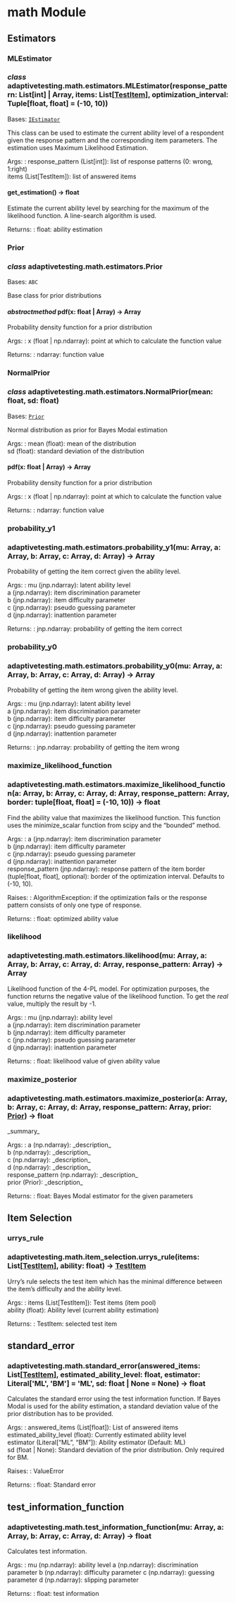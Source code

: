 # math Module

## Estimators

### MLEstimator

### *class* adaptivetesting.math.estimators.MLEstimator(response_pattern: List[int] | Array, items: List[[TestItem](adaptivetesting.models.md#adaptivetesting.models.TestItem)], optimization_interval: Tuple[float, float] = (-10, 10))

Bases: [`IEstimator`](adaptivetesting.services.md#adaptivetesting.services.IEstimator)

This class can be used to estimate the current ability level
of a respondent given the response pattern and the corresponding
item parameters.
The estimation uses Maximum Likelihood Estimation.

Args:
: response_pattern (List[int]): list of response patterns (0: wrong, 1:right)
  <br/>
  items (List[TestItem]): list of answered items

#### get_estimation() → float

Estimate the current ability level by searching
for the maximum of the likelihood function.
A line-search algorithm is used.

Returns:
: float: ability estimation

### Prior

### *class* adaptivetesting.math.estimators.Prior

Bases: `ABC`

Base class for prior distributions

#### *abstractmethod* pdf(x: float | Array) → Array

Probability density function for a prior distribution

Args:
: x (float | np.ndarray): point at which to calculate the function value

Returns:
: ndarray: function value

### NormalPrior

### *class* adaptivetesting.math.estimators.NormalPrior(mean: float, sd: float)

Bases: [`Prior`](#adaptivetesting.math.estimators.Prior)

Normal distribution as prior for Bayes Modal estimation

Args:
: mean (float): mean of the distribution
  <br/>
  sd (float): standard deviation of the distribution

#### pdf(x: float | Array) → Array

Probability density function for a prior distribution

Args:
: x (float | np.ndarray): point at which to calculate the function value

Returns:
: ndarray: function value

### probability_y1

### adaptivetesting.math.estimators.probability_y1(mu: Array, a: Array, b: Array, c: Array, d: Array) → Array

Probability of getting the item correct given the ability level.

Args:
: mu (jnp.ndarray): latent ability level
  <br/>
  a (jnp.ndarray): item discrimination parameter
  <br/>
  b (jnp.ndarray): item difficulty parameter
  <br/>
  c (jnp.ndarray): pseudo guessing parameter
  <br/>
  d (jnp.ndarray): inattention parameter

Returns:
: jnp.ndarray: probability of getting the item correct

### probability_y0

### adaptivetesting.math.estimators.probability_y0(mu: Array, a: Array, b: Array, c: Array, d: Array) → Array

Probability of getting the item wrong given the ability level.

Args:
: mu (jnp.ndarray): latent ability level
  <br/>
  a (jnp.ndarray): item discrimination parameter
  <br/>
  b (jnp.ndarray): item difficulty parameter
  <br/>
  c (jnp.ndarray): pseudo guessing parameter
  <br/>
  d (jnp.ndarray): inattention parameter

Returns:
: jnp.ndarray: probability of getting the item wrong

### maximize_likelihood_function

### adaptivetesting.math.estimators.maximize_likelihood_function(a: Array, b: Array, c: Array, d: Array, response_pattern: Array, border: tuple[float, float] = (-10, 10)) → float

Find the ability value that maximizes the likelihood function.
This function uses the minimize_scalar function from scipy and the “bounded” method.

Args:
: a (jnp.ndarray): item discrimination parameter
  <br/>
  b (jnp.ndarray): item difficulty parameter
  <br/>
  c (jnp.ndarray): pseudo guessing parameter
  <br/>
  d (jnp.ndarray): inattention parameter
  <br/>
  response_pattern (jnp.ndarray): response pattern of the item
  border (tuple[float, float], optional): border of the optimization interval.
  Defaults to (-10, 10).

Raises:
: AlgorithmException: if the optimization fails or the response
  pattern consists of only one type of response.

Returns:
: float: optimized ability value

### likelihood

### adaptivetesting.math.estimators.likelihood(mu: Array, a: Array, b: Array, c: Array, d: Array, response_pattern: Array) → Array

Likelihood function of the 4-PL model.
For optimization purposes, the function returns the negative value of the likelihood function.
To get the *real* value, multiply the result by -1.

Args:
: mu (jnp.ndarray): ability level
  <br/>
  a (jnp.ndarray): item discrimination parameter
  <br/>
  b (jnp.ndarray): item difficulty parameter
  <br/>
  c (jnp.ndarray): pseudo guessing parameter
  <br/>
  d (jnp.ndarray): inattention parameter

Returns:
: float: likelihood value of given ability value

### maximize_posterior

### adaptivetesting.math.estimators.maximize_posterior(a: Array, b: Array, c: Array, d: Array, response_pattern: Array, prior: [Prior](#adaptivetesting.math.estimators.Prior)) → float

\_summary_

Args:
: a (np.ndarray): \_description_
  <br/>
  b (np.ndarray): \_description_
  <br/>
  c (np.ndarray): \_description_
  <br/>
  d (np.ndarray): \_description_
  <br/>
  response_pattern (np.ndarray): \_description_
  <br/>
  prior (Prior): \_description_

Returns:
: float: Bayes Modal estimator for the given parameters

## Item Selection

### urrys_rule

### adaptivetesting.math.item_selection.urrys_rule(items: List[[TestItem](adaptivetesting.models.md#adaptivetesting.models.TestItem)], ability: float) → [TestItem](adaptivetesting.models.md#adaptivetesting.models.TestItem)

Urry’s rule selects the test item
which has the minimal difference between
the item’s difficulty and the ability level.

Args:
: items (List[TestItem]): Test items (item pool)
  <br/>
  ability (float): Ability level (current ability estimation)

Returns:
: TestItem: selected test item

## standard_error

### adaptivetesting.math.standard_error(answered_items: List[[TestItem](adaptivetesting.models.md#adaptivetesting.models.TestItem)], estimated_ability_level: float, estimator: Literal['ML', 'BM'] = 'ML', sd: float | None = None) → float

Calculates the standard error using the test information function.
If Bayes Modal is used for the ability estimation, a standard deviation value
of the prior distribution has to be provided.

Args:
: answered_items (List[float]): List of answered items
  <br/>
  estimated_ability_level (float): Currently estimated ability level
  <br/>
  estimator (Literal[“ML”, “BM”]): Ability estimator (Default: ML)
  <br/>
  sd (float | None): Standard deviation of the prior distribution. Only required for BM.

Raises:
: ValueError

Returns:
: float: Standard error

## test_information_function

### adaptivetesting.math.test_information_function(mu: Array, a: Array, b: Array, c: Array, d: Array) → float

Calculates test information.

Args:
: mu (np.ndarray): ability level
  a (np.ndarray): discrimination parameter
  b (np.ndarray): difficulty parameter
  c (np.ndarray): guessing parameter
  d (np.ndarray): slipping parameter

Returns:
: float: test information
